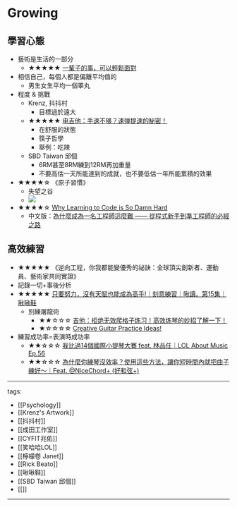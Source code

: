 # Growing

## 學習心態
* 藝術是生活的一部分
  * ★★★★★ [一輩子的事，可以輕鬆面對](https://www.youtube.com/watch?v=6aPiiplJd5k)
* 相信自己，每個人都是偏離平均值的
  * 男生女生平均一個睪丸
* 程度 & 挑戰
  * Krenz, 抖抖村
    * 目標過於遠大
  * ★★★★★ [电吉他：手速不够？速弹提速的秘密！](https://www.youtube.com/watch?v=nE7ydXA63pA)
    * 在舒服的狀態
    * 筷子哲學
    * 舉例：吃辣
  * SBD Taiwan 邱個
    * 6RM甚至8RM練到12RM再加重量
    * 不要高估一天所能達到的成就，也不要低估一年所能累積的效果
* ★★★★☆ 《原子習慣》
  * 失望之谷
  * ![](https://i.imgur.com/ioyKhH9.png)
* ★★★★☆ [Why Learning to Code is So Damn Hard](https://www.thinkful.com/blog/why-learning-to-code-is-so-damn-hard/)
  * 中文版：[為什麼成為一名工程師這麼難 —— 從程式新手到準工程師的必經之路](https://www.inside.com.tw/article/4480-why-learning-to-code-is-so-damn-hard)

## 高效練習
* ★★★★★ 《逆向工程，你我都能變優秀的祕訣：全球頂尖創新者、運動員、藝術家共同實證》
* 記錄一切+事後分析
* ★★★★★ [只要努力，沒有天賦也能成為高手!｜刻意練習｜啾讀。第15集｜啾啾鞋](https://youtu.be/ebwmwDtEZO0)
  * 別練屠龍術
    * ★★☆☆☆ [吉他：拒绝无效爬格子练习！高效练琴的妙招了解一下！](https://youtu.be/CDQCWfYmVxg)
    * ★☆☆☆☆ [Creative Guitar Practice Ideas!](https://youtu.be/CxtgJynvDlU)
* 練習成功率=表演時成功率
    * ★★☆☆☆ [我比過14個國際小提琴大賽 feat. 林品任｜LOL About Music Ep.56](https://youtu.be/Ml8vEmRE3eE)
    * ★★☆☆☆ [為什麼你練琴沒效率？使用這些方法，讓你短時間內就把曲子練好～｜Feat. @NiceChord+ (好和弦+)](https://youtu.be/4CaQVNRDPiA)


---
tags:
  - [[Psychology]]
  - [[Krenz's Artwork]]
  - [[抖抖村]]
  - [[成田工作室]]
  - [[CYFIT兆佑]]
  - [[笑哈哈LOL]]
  - [[檸檬卷 Janet]]
  - [[Rick Beato]]
  - [[啾啾鞋]]
  - [[SBD Taiwan 邱個]]
  - [[]]
---
